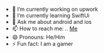

- 🔭 I’m currently working on upwork
- 🌱 I’m currently learning SwiftUi
- 💬 Ask me about android and ios
- 📫 How to reach me: .. [Me](https://www.linkedin.com/in/ahmadgsalman)
- 😄 Pronouns: He/Him
- ⚡ Fun fact: I am a gamer 

